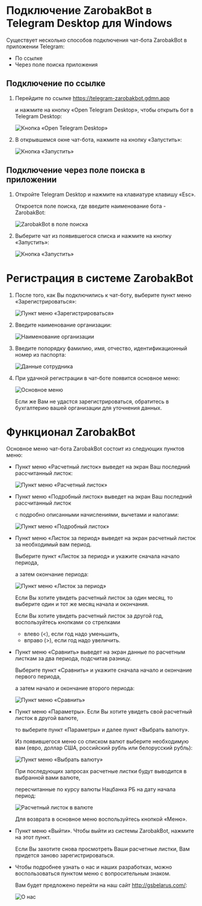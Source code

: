 # Подключение ZarobakBot в Telegram Desktop для Windows
Существует несколько способов подключения чат-бота ZarobakBot в приложении Telegram:
- По ссылке
- Через поле поиска приложения

## Подключение по ссылке
1. Перейдите по ссылке https://telegram-zarobakbot.gdmn.app

   и нажмите на кнопку «Open Telegram Desktop», чтобы открыть бот в Telegram Desktop:

   ![Кнопка «Open Telegram Desktop»](img/viber/1_1.png)

2. В открывшемся окне чат-бота, нажмите на кнопку «Запустить»:

   ![Кнопка «Запустить»](img/viber/1_2.png)


## Подключение через поле поиска в приложении
1. Откройте Telegram Desktop и нажмите на клавиатуре клавишу «Esc».

   Откроется поле поиска, где введите наименование бота - ZarobakBot:

   ![ZarobakBot в поле поиска](img/viber/2_1.png)
2. Выберите чат из появившегося списка и нажмите на кнопку «Запустить»:

   ![Кнопка «Запустить»](img/viber/2_2.png)


# Регистрация в системе ZarobakBot
1. После того, как Вы подключились к чат-боту, выберите пункт меню «Зарегистрироваться»:

   ![Пункт меню «Зарегистрироваться»](img/viber/3_1.png)

2. Введите наименование организации:

   ![Наименование организации](img/viber/3_2.png)

3. Введите попорядку фамилию, имя, отчество, идентификационный номер из паспорта:

   ![Данные сотрудника](img/viber/3_3.png)
4. При удачной регистрации в чат-боте появится основное меню:

   ![Основное меню](img/viber/3_4.png)

   Если же Вам не удастся зарегистрироваться, обратитесь в бухгалтерию вашей организации для уточнения данных.


# Функционал ZarobakBot
Основное меню чат-бота ZarobakBot состоит из следующих пунктов меню:
- Пункт меню «Расчетный листок» выведет на экран Ваш последний рассчитанный листок:

   ![Пункт меню «Расчетный листок»](img/viber/4_1.png)
- Пункт меню «Подробный листок» выведет на экран Ваш последний рассчитанный листок

   с подробно описанными начислениями, вычетами и налогами:

   ![Пункт меню «Подробный листок»](img/viber/4_2.png)
- Пункт меню «Листок за период» выведет на экран расчетный листок за необходимый вам период.

  Выберите пункт «Листок за период» и укажите сначала начало периода,

  а затем окончание периода:

   ![Пункт меню «Листок за период»](img/viber/4_3.png)

  Если Вы хотите увидеть расчетный листок за один месяц, то выберите один и тот же месяц начала и окончания.

  Если Вы хотите увидеть расчетный листок за другой год, воспользуйтесь кнопками со стрелками

  - влево (<), если год надо уменьшить,
  - вправо (>), если год надо увеличить.

- Пункт меню «Сравнить» выведет на экран данные по расчетным листкам за два периода, подсчитав разницу.

   Выберите пункт «Сравнить» и укажите сначала начало и окончание первого периода,

   а затем начало и окончание второго периода:

   ![Пункт меню «Сравнить»](img/viber/4_4.png)

- Пункт меню «Параметры». Если Вы хотите увидеть свой расчетный листок в другой валюте,

  то выберите пункт «Параметры» и далее пункт «Выбрать валюту».

  Из появившегося меню со списком валют выберите необходимую вам (евро, доллар США, российский рубль или белорусский рубль):

   ![Пункт меню «Выбрать валюту»](img/viber/4_5.png)

  При последующих запросах расчетные листки будут выводится в выбранной вами валюте,

  пересчитанные по курсу валюты Нацбанка РБ на дату начала период:

   ![Расчетный листок в валюте](img/viber/4_7.png)

  Для возврата в основное меню воспользуйтесь кнопкой «Меню».

- Пункт меню «Выйти». Чтобы выйти из системы ZarobakBot, нажмите на этот пункт.

  Если Вы захотите снова просмотреть Ваши расчетные листки, Вам придется заново зарегистрироваться.

- Чтобы подробнее узнать о нас и наших разработках, можно воспользоваться пунктом меню с вопросительным знаком.

  Вам будет предложено перейти на наш сайт http://gsbelarus.com/:

   ![О нас](img/viber/4_6.png)
